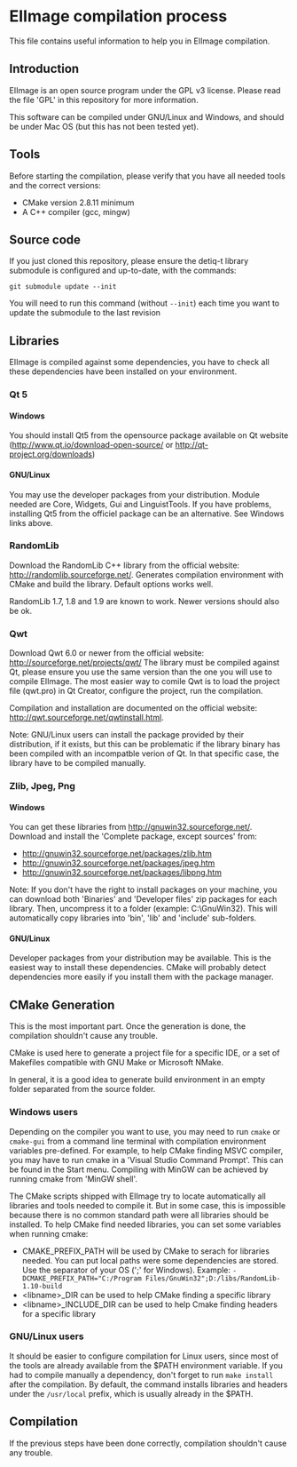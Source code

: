# EIImage compilation process

This file contains useful information to help you in EIImage compilation.

## Introduction

EIImage is an open source program under the GPL v3 license. Please read the file 'GPL' in this repository for more information.

This software can be compiled under GNU/Linux and Windows, and should be under Mac OS (but this has not been tested yet).

## Tools
Before starting the compilation, please verify that you have all needed tools and the correct versions:

- CMake version 2.8.11 minimum
- A C++ compiler (gcc, mingw)

## Source code
If you just cloned this repository, please ensure the detiq-t library submodule is configured and up-to-date, with the commands:

    git submodule update --init

You will need to run this command (without `--init`) each time you want to update the submodule to the last revision

## Libraries
EIImage is compiled against some dependencies, you have to check all these dependencies have been installed on your environment.

### Qt 5
#### Windows
You should install Qt5 from the opensource package available on Qt website (http://www.qt.io/download-open-source/ or http://qt-project.org/downloads)

#### GNU/Linux
You may use the developer packages from your distribution. Module needed are Core, Widgets, Gui and LinguistTools. If you have problems, installing Qt5 from the officiel package can be an alternative. See Windows links above.

### RandomLib
Download the RandomLib C++ library from the official website: http://randomlib.sourceforge.net/. Generates compilation environment with CMake and build the library. Default options works well.

RandomLib 1.7, 1.8 and 1.9 are known to work. Newer versions should also be ok.

### Qwt
Download Qwt 6.0 or newer from the official website: http://sourceforge.net/projects/qwt/
The library must be compiled against Qt, please ensure you use the same version than the one you will use to compile EIImage. The most easier way to comile Qwt is to load the project file (qwt.pro) in Qt Creator, configure the project, run the compilation.

Compilation and installation are documented on the official website: http://qwt.sourceforge.net/qwtinstall.html.

Note: GNU/Linux users can install the package provided by their distribution, if it exists, but this can be problematic if the library binary has been compiled with an incompatble verion of Qt. In that specific case, the library have to be compiled manually.

### Zlib, Jpeg, Png
#### Windows
You can get these libraries from http://gnuwin32.sourceforge.net/. Download and install the 'Complete package, except sources' from:
- http://gnuwin32.sourceforge.net/packages/zlib.htm
- http://gnuwin32.sourceforge.net/packages/jpeg.htm
- http://gnuwin32.sourceforge.net/packages/libpng.htm

Note: If you don't have the right to install packages on your machine, you can download both 'Binaries' and 'Developer files' zip packages for each library. Then, uncompress it to a folder (example: C:\GnuWin32). This will automatically copy libraries into 'bin', 'lib' and 'include' sub-folders.

#### GNU/Linux
Developer packages from your distribution may be available. This is the easiest way to install these dependencies. CMake will probably detect dependencies more easily if you install them with the package manager.

## CMake Generation
This is the most important part. Once the generation is done, the compilation shouldn't cause any trouble.

CMake is used here to generate a project file for a specific IDE, or a set of Makefiles compatible with GNU Make or Microsoft NMake.

In general, it is a good idea to generate build environment in an empty folder separated from the source folder.

### Windows users
Depending on the compiler you want to use, you may need to run `cmake` or `cmake-gui` from a command line terminal with compilation environment variables pre-defined. For example, to help CMake finding MSVC compiler, you may have to run cmake in a 'Visual Studio Command Prompt'. This can be found in the Start menu. Compiling with MinGW can be achieved by running cmake from 'MinGW shell'.

The CMake scripts shipped with EIImage try to locate automatically all libraries and tools needed to compile it. But in some case, this is impossible because there is no common standard path were all libraries should be installed. To help CMake find needed libraries, you can set some variables when running cmake:

- CMAKE_PREFIX_PATH will be used by CMake to serach for libraries needed. You can put local paths were some dependencies are stored. Use the separator of your OS (';' for Windows). Example: `-DCMAKE_PREFIX_PATH="C:/Program Files/GnuWin32";D:/libs/RandomLib-1.10-build`
- \<libname\>_DIR can be used to help CMake finding a specific library
- \<libname\>_INCLUDE_DIR can be used to help Cmake finding headers for a specific library

### GNU/Linux users
It should be easier to configure compilation for Linux users, since most of the tools are already available from the $PATH environment variable.
If you had to compile manually a dependency, don't forget to run `make install` after the compilation. By default, the command installs libraries and headers under the `/usr/local` prefix, which is usually already in the $PATH.

## Compilation
If the previous steps have been done correctly, compilation shouldn't cause any trouble.
